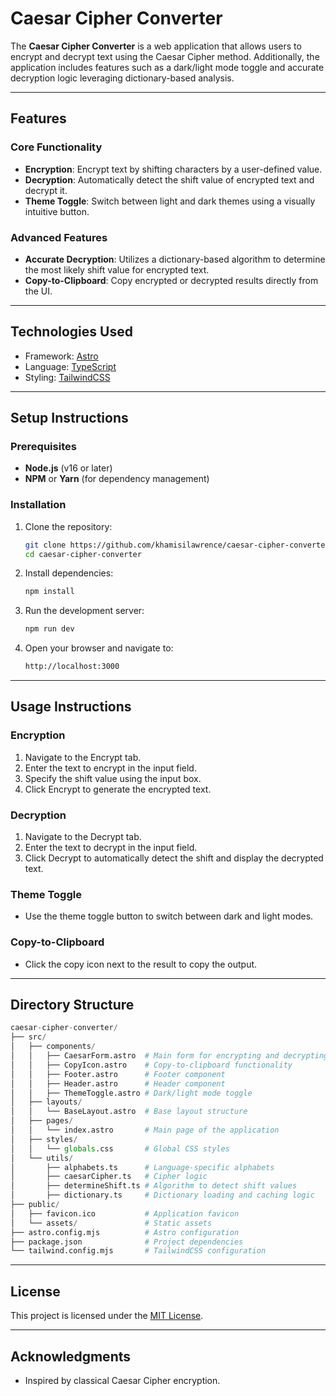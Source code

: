 # Caesar Cipher Converter

The **Caesar Cipher Converter** is a web application that allows users to encrypt and decrypt text using the Caesar Cipher method. Additionally, the application includes features such as a dark/light mode toggle and accurate decryption logic leveraging dictionary-based analysis.

---

## Features

### Core Functionality

- **Encryption**: Encrypt text by shifting characters by a user-defined value.
- **Decryption**: Automatically detect the shift value of encrypted text and decrypt it.
- **Theme Toggle**: Switch between light and dark themes using a visually intuitive button.

### Advanced Features

- **Accurate Decryption**: Utilizes a dictionary-based algorithm to determine the most likely shift value for encrypted text.
- **Copy-to-Clipboard**: Copy encrypted or decrypted results directly from the UI.

---

## Technologies Used

- Framework: [Astro](https://astro.build/)
- Language: [TypeScript](https://www.typescriptlang.org/)
- Styling: [TailwindCSS](https://tailwindcss.com/)

---

## Setup Instructions

### Prerequisites

- **Node.js** (v16 or later)
- **NPM** or **Yarn** (for dependency management)

### Installation

1. Clone the repository:

   ```bash
   git clone https://github.com/khamisilawrence/caesar-cipher-converter.git
   cd caesar-cipher-converter
   ```

2. Install dependencies:

    ```bash
    npm install
    ```

3. Run the development server:

    ```bash
    npm run dev
    ```

4. Open your browser and navigate to:

    ```bash
    http://localhost:3000
    ```

---

## Usage Instructions

### Encryption

1. Navigate to the Encrypt tab.
2. Enter the text to encrypt in the input field.
3. Specify the shift value using the input box.
4. Click Encrypt to generate the encrypted text.

### Decryption

1. Navigate to the Decrypt tab.
2. Enter the text to decrypt in the input field.
3. Click Decrypt to automatically detect the shift and display the decrypted text.

### Theme Toggle

- Use the theme toggle button to switch between dark and light modes.

### Copy-to-Clipboard

- Click the copy icon next to the result to copy the output.

---

## Directory Structure

```python
caesar-cipher-converter/
├── src/
│   ├── components/
│   │   ├── CaesarForm.astro  # Main form for encrypting and decrypting text
│   │   ├── CopyIcon.astro    # Copy-to-clipboard functionality
│   │   ├── Footer.astro      # Footer component
│   │   ├── Header.astro      # Header component
│   │   ├── ThemeToggle.astro # Dark/light mode toggle
│   ├── layouts/
│   │   └── BaseLayout.astro  # Base layout structure
│   ├── pages/
│   │   └── index.astro       # Main page of the application
│   ├── styles/
│   │   └── globals.css       # Global CSS styles
│   └── utils/
│       ├── alphabets.ts      # Language-specific alphabets
│       ├── caesarCipher.ts   # Cipher logic
│       ├── determineShift.ts # Algorithm to detect shift values
│       ├── dictionary.ts     # Dictionary loading and caching logic
├── public/
│   ├── favicon.ico           # Application favicon
│   └── assets/               # Static assets
├── astro.config.mjs          # Astro configuration
├── package.json              # Project dependencies
└── tailwind.config.mjs       # TailwindCSS configuration
```

---

## License

This project is licensed under the [MIT License](https://opensource.org/license/mit).

---

## Acknowledgments

- Inspired by classical Caesar Cipher encryption.
